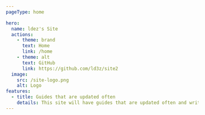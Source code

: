 ```yaml
---
pageType: home

hero:
  name: ldez's Site
  actions:
    - theme: brand
      text: Home
      link: /home
    - theme: alt
      text: GitHub
      link: https://github.com/ld3z/site2
  image:
    src: /site-logo.png
    alt: Logo
features:
  - title: Guides that are updated often
    details: This site will have guides that are updated often and written to last
---
```

